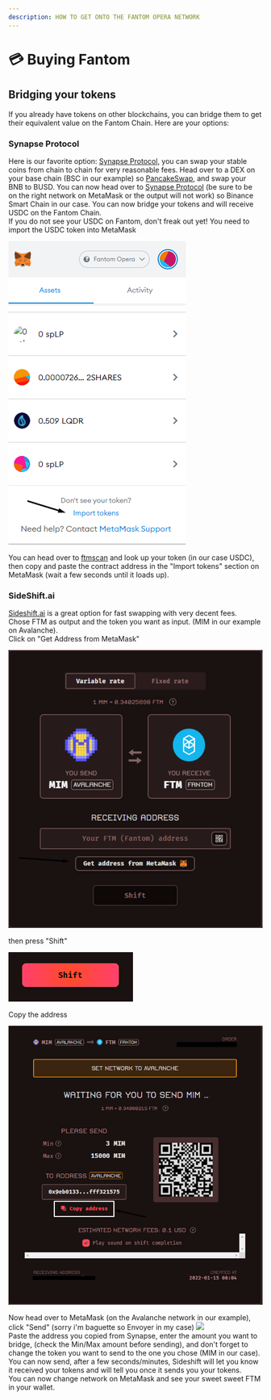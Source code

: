 ```yaml
---
description: HOW TO GET ONTO THE FANTOM OPERA NETWORK
---
```


# 💳 Buying Fantom

## Bridging your tokens

If you already have tokens on other blockchains, you can bridge them to get their equivalent value on the Fantom Chain. Here are your options:&#x20;

### Synapse Protocol

Here is our favorite option: [Synapse Protocol](https://synapseprotocol.com/?inputCurrency=BUSD\&outputCurrency=USDC\&outputChain=250), you can swap your stable coins from chain to chain for very reasonable fees. Head over to a DEX on your base chain (BSC in our example) so [PancakeSwap](https://pancakeswap.finance/swap), and swap your BNB to BUSD. You can now head over to [Synapse Protocol](https://synapseprotocol.com/?inputCurrency=BUSD\&outputCurrency=USDC\&outputChain=250) (be sure to be on the right network on MetaMask or the output will not work) so Binance Smart Chain in our case. You can now bridge your tokens and will receive USDC on the Fantom Chain.\
If you do not see your USDC on Fantom, don't freak out yet! You need to import the USDC token into MetaMask

![](../.gitbook/assets/image.png)

You can head over to [ftmscan](https://ftmscan.com) and look up your token (in our case USDC), then copy and paste the contract address in the "Import tokens" section on MetaMask (wait a few seconds until it loads up).&#x20;

### SideShift.ai

[Sideshift.ai](https://sideshift.ai) is a great option for fast swapping with very decent fees.\
Chose FTM as output and the token you want as input. (MIM in our example on Avalanche).\
Click on "Get Address from MetaMask"

![](<../.gitbook/assets/image (1) (1).png>)

then press "Shift"&#x20;

![](../.gitbook/assets/shift.png)

Copy the address

![](../.gitbook/assets/synapse3.png)

Now head over to MetaMask (on the Avalanche network in our example), click "Send" (sorry i'm baguette so Envoyer in my case)  ![](broken-reference)\
Paste the address you copied from Synapse, enter the amount you want to bridge, (check the Min/Max amount before sending), and don't forget to change the token you want to send to the one you chose (MIM in our case).\
You can now send, after a few seconds/minutes, Sideshift will let you know it received your tokens and will tell you once it sends you your tokens. \
You can now change network on MetaMask and see your sweet sweet FTM in your wallet.
